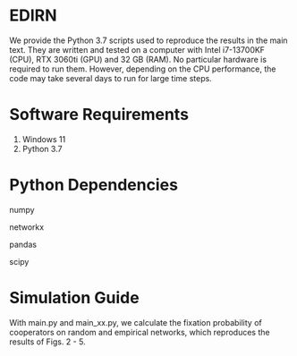 # EDIRN

We provide the Python 3.7 scripts used to reproduce the results in the main text. 
They are written and tested on a computer with Intel i7-13700KF (CPU), RTX 3060ti (GPU) and 32 GB (RAM). 
No particular hardware is required to run them.
However, depending on the CPU performance, the code may take several days to run for large time steps. 

# Software Requirements

1. Windows 11
2. Python 3.7

# Python Dependencies

numpy 

networkx

pandas 

scipy


# Simulation Guide
With main.py and main_xx.py, we calculate the fixation probability of cooperators on random and empirical networks, which reproduces the results of Figs. 2 - 5.

